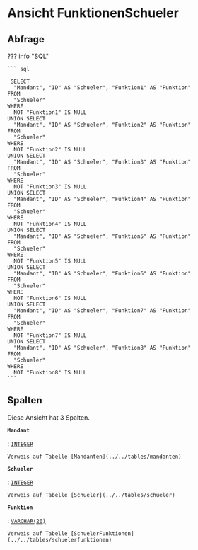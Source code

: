 # Ansicht **FunktionenSchueler**

## Abfrage

??? info "SQL"

    ``` sql
    
     SELECT
      "Mandant", "ID" AS "Schueler", "Funktion1" AS "Funktion"
    FROM
      "Schueler"
    WHERE
      NOT "Funktion1" IS NULL
    UNION SELECT
      "Mandant", "ID" AS "Schueler", "Funktion2" AS "Funktion"
    FROM
      "Schueler"
    WHERE
      NOT "Funktion2" IS NULL
    UNION SELECT
      "Mandant", "ID" AS "Schueler", "Funktion3" AS "Funktion"
    FROM
      "Schueler"
    WHERE
      NOT "Funktion3" IS NULL
    UNION SELECT
      "Mandant", "ID" AS "Schueler", "Funktion4" AS "Funktion"
    FROM
      "Schueler"
    WHERE
      NOT "Funktion4" IS NULL
    UNION SELECT
      "Mandant", "ID" AS "Schueler", "Funktion5" AS "Funktion"
    FROM
      "Schueler"
    WHERE
      NOT "Funktion5" IS NULL
    UNION SELECT
      "Mandant", "ID" AS "Schueler", "Funktion6" AS "Funktion"
    FROM
      "Schueler"
    WHERE
      NOT "Funktion6" IS NULL
    UNION SELECT
      "Mandant", "ID" AS "Schueler", "Funktion7" AS "Funktion"
    FROM
      "Schueler"
    WHERE
      NOT "Funktion7" IS NULL
    UNION SELECT
      "Mandant", "ID" AS "Schueler", "Funktion8" AS "Funktion"
    FROM
      "Schueler"
    WHERE
      NOT "Funktion8" IS NULL
    ```

## Spalten

Diese Ansicht hat 3 Spalten.

**`Mandant`**

:   [`INTEGER`](https://firebirdsql.org/file/documentation/html/en/refdocs/fblangref40/firebird-40-language-reference.html#fblangref40-datatypes-inttypes)

    Verweis auf Tabelle [Mandanten](../../tables/mandanten)

**`Schueler`**

:   [`INTEGER`](https://firebirdsql.org/file/documentation/html/en/refdocs/fblangref40/firebird-40-language-reference.html#fblangref40-datatypes-inttypes)

    Verweis auf Tabelle [Schueler](../../tables/schueler)

**`Funktion`**

:   [`VARCHAR(20)`](https://firebirdsql.org/file/documentation/html/en/refdocs/fblangref40/firebird-40-language-reference.html#fblangref40-datatypes-chartypes)

    Verweis auf Tabelle [SchuelerFunktionen](../../tables/schuelerfunktionen)
